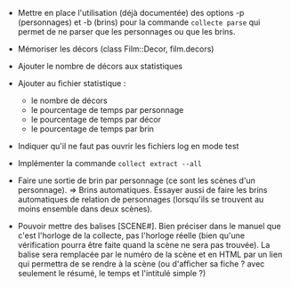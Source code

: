 * Mettre en place l'utilisation (déjà documentée) des options -p (personnages) et -b (brins) pour la commande `collecte parse` qui permet de ne parser que les personnages ou que les brins.

* Mémoriser les décors (class Film::Decor, film.decors)
* Ajouter le nombre de décors aux statistiques


* Ajouter au fichier statistique :
  - le nombre de décors
  - le pourcentage de temps par personnage
  - le pourcentage de temps par décor
  - le pourcentage de temps par brin

* Indiquer qu'il ne faut pas ouvrir les fichiers log en mode test

* Implémenter la commande `collect extract --all`

* Faire une sortie de brin par personnage (ce sont les scènes d'un personnage). => Brins automatiques.
  Essayer aussi de faire les brins automatiques de relation de personnages (lorsqu'ils se trouvent au moins ensemble dans deux scènes).

* Pouvoir mettre des balises [SCENE#<horloge>]. Bien préciser dans le manuel que c'est l'horloge de la collecte, pas l'horloge réelle (bien qu'une vérification pourra être faite quand la scène ne sera pas trouvée).
  La balise sera remplacée par le numéro de la scène et en HTML par un lien qui permettra de se rendre à la scène (ou d'afficher sa fiche ? avec seulement le résumé, le temps et l'intitulé simple ?)
